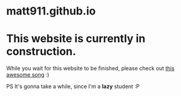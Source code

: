 # matt911.github.io

# This website is currently in construction.
While you wait for this website to be finished, please check out [this awesome song](https://www.youtube.com/watch?v=7lpZ_dEvLSs) :)

PS It's gonna take a while, since I'm a **lazy** student :P
